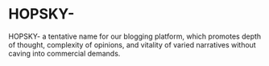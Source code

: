 # HOPSKY-
HOPSKY- a tentative name for our blogging platform, which promotes depth of thought, complexity of opinions, and vitality of varied narratives without caving into commercial demands.
